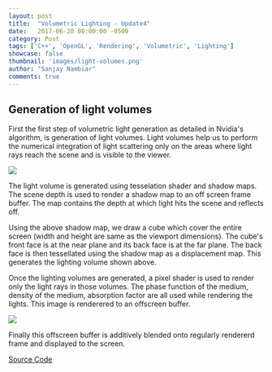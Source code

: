```yaml
---
layout: post
title:  "Volumetric Lighting - Update4"
date:   2017-06-20 08:00:00 -0500
category: Post
tags: ['C++', 'OpenGL', 'Rendering', 'Volumetric', 'Lighting']
showcase: false
thumbnail: 'images/light-volumes.png'
author: "Sanjay Nambiar"
comments: true
---
```


## Generation of light volumes

First the first step of volumetric light generation as detailed in Nvidia's algorithm, is generation of light volumes. Light volumes help us to perform the numerical integration
of light scattering only on the areas where light rays reach the scene and is visible to the viewer.

<div class='embed-container'>
	<img src="{{ site.baseurl }}/images/light-volumes.png">
</div>

The light volume is generated using tesselation shader and shadow maps. The scene depth is used to render a shadow map to an off screen frame buffer. The map contains
the depth at which light hits the scene and reflects off.

Using the above shadow map, we draw a cube which cover the entire screen (width and height are same as the viewport dimensions). The cube's front face is at the near plane
and its back face is at the far plane. The back face is then tessellated using the shadow map as a displacement map. This generates the lighting volume shown above.

Once the lighting volumes are generated, a pixel shader is used to render only the light rays in those volumes. The phase function of the medium, density of the medium,
absorption factor are all used while rendering the lights. This image is renderered to an offscreen buffer.

<div class='embed-container'>
	<img src="{{ site.baseurl }}/images/light-rays.png">
</div>

Finally this offscreen buffer is additively blended onto regularly rendererd frame and displayed to the screen.

[Source Code](https://github.com/sanjay-nambiar/VolumetricLighting)
